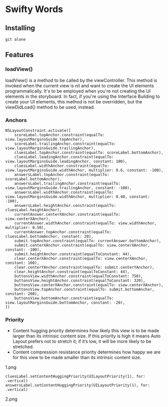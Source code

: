 # Swifty Words

## Installing

```
git alone
```

## Features

### loadView()

loadView() is a method to be called by the viewController.  This method is invoked when the current view is nil and want to create the UI elements programmatically.  It's to be employed when you're not creating the UI elements in the storyboard.  In fact, if you're using the Interface Building to create your UI elements, this method is not be overridden, but the viewDidLoad() method to be used, instead.

### Anchors

```
NSLayoutConstraint.activate([
    scoreLabel.topAnchor.constraint(equalTo: view.layoutMarginsGuide.topAnchor),
    scoreLabel.trailingAnchor.constraint(equalTo: view.layoutMarginsGuide.trailingAnchor),
    cluesLabel.topAnchor.constraint(equalTo: scoreLabel.bottomAnchor),
    cluesLabel.leadingAnchor.constraint(equalTo: view.layoutMarginsGuide.leadingAnchor, constant: 100),
    cluesLabel.widthAnchor.constraint(equalTo: view.layoutMarginsGuide.widthAnchor, multiplier: 0.6, constant: -100),
    answersLabel.topAnchor.constraint(equalTo: scoreLabel.bottomAnchor),
    answersLabel.trailingAnchor.constraint(equalTo: view.layoutMarginsGuide.trailingAnchor, constant: -100),
    answersLabel.widthAnchor.constraint(equalTo: view.layoutMarginsGuide.widthAnchor, multiplier: 0.40, constant: -100),
    answersLabel.heightAnchor.constraint(equalTo: cluesLabel.heightAnchor),
    currentAnswer.centerXAnchor.constraint(equalTo: view.centerXAnchor),
    currentAnswer.widthAnchor.constraint(equalTo: view.widthAnchor, multiplier: 0.50),
    currentAnswer.topAnchor.constraint(equalTo: cluesLabel.bottomAnchor, constant: 20),
    submit.topAnchor.constraint(equalTo: currentAnswer.bottomAnchor),
    submit.centerXAnchor.constraint(equalTo: view.centerXAnchor, constant: -100),
    submit.heightAnchor.constraint(equalToConstant: 44),
    clear.centerXAnchor.constraint(equalTo: view.centerXAnchor, constant: 100),
    clear.centerYAnchor.constraint(equalTo: submit.centerYAnchor),
    clear.heightAnchor.constraint(equalToConstant: 44),
    buttonsView.widthAnchor.constraint(equalToConstant: 750),
    buttonsView.heightAnchor.constraint(equalToConstant: 320),
    buttonsView.centerXAnchor.constraint(equalTo: view.centerXAnchor),
    buttonsView.topAnchor.constraint(equalTo: submit.bottomAnchor, constant: 200),
    buttonsView.bottomAnchor.constraint(equalTo: view.layoutMarginsGuide.bottomAnchor, constant: -20),
])
```

### Priority

- Content hugging priority determines how likely this view is to be made larger than its intrinsic content size. If this priority is high it means Auto Layout prefers not to stretch it; if it’s low, it will be more likely to be stretched.
- Content compression resistance priority determines how happy we are for this view to be made smaller than its intrinsic content size.

1.png

```
cluesLabel.setContentHuggingPriority(UILayoutPriority(1), for: .vertical)
answersLabel.setContentHuggingPriority(UILayoutPriority(1), for: .vertical)
```

2.png
